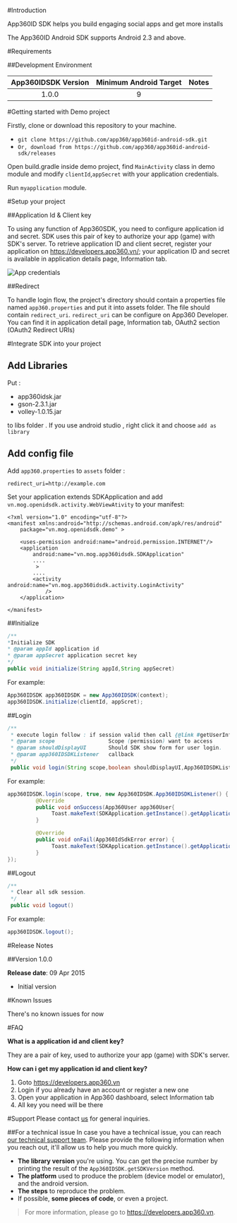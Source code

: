 #Introduction

App360ID SDK helps you build engaging social apps and get more installs

The App360ID Android SDK supports Android 2.3 and above.

#Requirements

##Development Environment

| App360IDSDK Version | Minimum Android Target | 				Notes 			|
|:-----------------:|:------------------:|:----------------------------:|
|1.0.0|9||

#Getting started with Demo project

Firstly, clone or download this repository to your machine.

- `git clone https://github.com/app360/app360id-android-sdk.git`
- `Or, download from https://github.com/app360/app360id-android-sdk/releases`

Open build.gradle inside demo project, find `MainActivity` class in demo module and modify `clientId`,`appSecret` with your application credentials.

Run `myapplication` module.

#Setup your project

##Application Id & Client key

To using any function of App360SDK, you need to configure application id and secret. SDK uses this pair of key to authorize your app (game) with SDK's server. To retrieve application ID and client secret, register your application on https://developers.app360.vn/; your application ID and secret is available in application details page, Information tab.

![App credentials](http://i.imgur.com/4xZ8fYc.png)

##Redirect

To handle login flow, the project's directory should contain a properties file named `app360.properties` and put it into assets folder. The file should contain `redirect_uri`. `redirect_uri` can be configure on App360 Developer. You can find it in application detail page, Information tab, OAuth2 section (OAuth2 Redirect URIs)

#Integrate SDK into your project

## Add Libraries
Put :
- app360idsk.jar
- gson-2.3.1.jar
- volley-1.0.15.jar

to libs folder . If you use android studio ,  right click it and choose `add as library`

## Add config file
Add `app360.properties` to `assets` folder :
```
redirect_uri=http://example.com
```
Set your application extends SDKApplication and add `vn.mog.openidsdk.activity.WebViewAtivity` to your manifest:
```
<?xml version="1.0" encoding="utf-8"?>
<manifest xmlns:android="http://schemas.android.com/apk/res/android"
    package="vn.mog.openidsdk.demo" >

    <uses-permission android:name="android.permission.INTERNET"/>
    <application
        android:name="vn.mog.app360idsdk.SDKApplication"
        ....
         >
        ....
        <activity android:name="vn.mog.app360idsdk.activity.LoginActivity"
            />
    </application>

</manifest>
```

##Initialize
```java
/**
*Initialize SDK
* @param appId application id
* @param appSecret application secret key
*/
public void initialize(String appId,String appSecret)
```

For example:

```java
App360IDSDK app360IDSDK = new App360IDSDK(context);
app360IDSDK.initialize(clientId, appScret);
```

##Login
```java
/**
 * execute login follow : if session valid then call {@link #getUserInfo(String)}, or start  {@link vn.mog.openidsdk.activity.WebViewAtivity} activity
 * @param scope                 Scope (permission) want to access
 * @param shouldDisplayUI       Should SDK show form for user login.
 * @param app360IDSDKListener   callback
 */
 public void login(String scope,boolean shouldDisplayUI,App360IDSDKListener app360IDSDKListener)
```

For example:
```java
app360IDSDK.login(scope, true, new App360IDSDK.App360IDSDKListener() {
         @Override
         public void onSuccess(App360User app360User{
              Toast.makeText(SDKApplication.getInstance().getApplicationContext(), "getuser success " + app360User.getEmail(), Toast.LENGTH_SHORT).show();
         }

         @Override
         public void onFail(App360IdSdkError error) {
              Toast.makeText(SDKApplication.getInstance().getApplicationContext(), "login app360id get fail cause " + error.getErrorCode(), Toast.LENGTH_SHORT).show();
         }
});
```

##Logout
```java
/**
 * Clear all sdk session.
 */
 public void logout()
```

For example:
```java
app360IDSDK.logout();
```


#Release Notes

##Version 1.0.0

**Release date**: 09 Apr 2015

 - Initial version

#Known Issues

There's no known issues for now

#FAQ

**What is a application id and client key?**

They are a pair of key, used to authorize your app (game) with SDK's server.

**How can i get my application id and client key?**

1. Goto https://developers.app360.vn
2. Login if you already have an account or register a new one
3. Open your application in App360 dashboard, select Information tab
4. All key you need will be there

#Support
Please contact [us](mailto:support@app360.vn) for general inquiries.

##For a technical issue
In case you have a technical issue, you can reach [our technical support team](mailto:support@app360.vn).
Please provide the following information when you reach out, it'll allow us to help you much more quickly.

 - **The library version** you're using. You can get the precise number by
   printing the result of the `App360IDSDK.getSDKVersion` method.
 - **The platform** used to produce the problem (device model or emulator),
   and the android version.
 - **The steps** to reproduce the problem.
 - If possible, **some pieces of code**, or even a project.

> For more information, please go to https://developers.app360.vn.